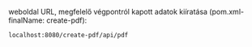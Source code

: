 weboldal URL, megfelelő végpontról kapott adatok kiíratása (pom.xml-finalName: create-pdf):

```shell
localhost:8080/create-pdf/api/pdf
```